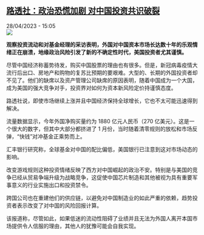 <!--1682687704000-->
[路透社：政治恐慌加剧 对中国投资共识破裂](https://www.rfi.fr/cn/%E4%B8%AD%E5%9B%BD/20230428-%E8%B7%AF%E9%80%8F%E7%A4%BE-%E6%94%BF%E6%B2%BB%E6%81%90%E6%85%8C%E5%8A%A0%E5%89%A7-%E5%AF%B9%E4%B8%AD%E5%9B%BD%E6%8A%95%E8%B5%84%E5%85%B1%E8%AF%86%E7%A0%B4%E8%A3%82)
------

<div>28/04/2023 - 15:05</div><img src="https://s.rfi.fr/media/display/a9f93b08-0f14-11ea-8af2-005056bfe576/w:1280/p:16x9/renminbi.jpeg"><p><strong>观察投资流动和对基金经理的采访表明，外国对中国资本市场长达数十年的乐观情绪正在崩溃，地缘政治风险引发了新的不确定性时代，美国投资者尤其谨慎。                    </strong></p><div><p>尽管中国经济称蓄势待发，购买中国股票的理由也有很多。但是，新冠病毒疫情大流行后出口、房地产和购物的复苏比预期的要艰难。大型的、长期的外国投资者却不见了。他们的缺席以及资产管理公司缺席的原因表明，随着中国成为一个大国，成为美国的强大竞争对手，投资界对如何为资本新风险定价持谨慎态度。</p><p>路透社说，即使市场继续上涨并且中国经济保持全球增长，它也不太可能迅速得到解决。</p><p>流量数据显示，今年外国净购买量约为 1880 亿元人民币（270 亿美元）。这是一个很大的数字，但其中大部分都挤进了 1 月份，当时随着清零规则的放松和市场反弹，“快钱”对冲基金正乘势而上。</p><p>汇丰银行研究称，全球基金对中国的配比偏低，美国银行已注意到这对市场动态的影响。</p><p>改变游戏规则这种投资情绪反映了西方对中国崛起的政治不安。特别是与美国的竞争已经从贸易争端升级为战略竞争，这促使中国芯片制造和其他被视为具有重要军事意义的行业实施出口和投资禁令。</p><p>跨国公司也在重建他们的供应链，以避免对中国制造业的如此严重的依赖，趋势投资者表示改变了对中国的风险回报计算。</p><p>该报道称，尽管如此，如果低迷的流动性阻碍了业绩并且无法为外国人离开本国市场提供令人信服的理由，其他人的犹豫可能会自我实现。</p><div data-selfpromo-newsletter></div><div data-selfpromo-app></div></div>
